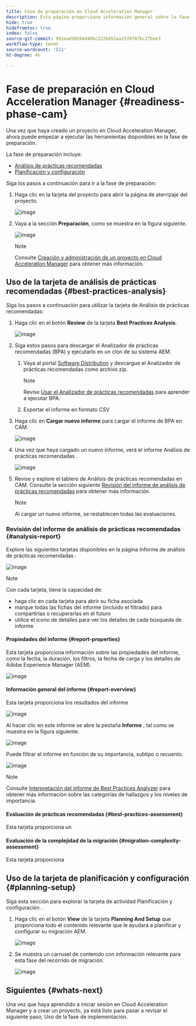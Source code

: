 ```yaml
---
title: Fase de preparación en Cloud Acceleration Manager
description: Esta página proporciona información general sobre la fase de preparación en Cloud Acceleration Manager.
hide: true
hidefromtoc: true
index: false
source-git-commit: 991ead30264d40bc222b852aa1578787bc27bee3
workflow-type: tm+mt
source-wordcount: '511'
ht-degree: 4%

---
```



# Fase de preparación en Cloud Acceleration Manager {#readiness-phase-cam}

Una vez que haya creado un proyecto en Cloud Acceleration Manager, ahora puede empezar a ejecutar las herramientas disponibles en la fase de preparación.

La fase de preparación incluye:

* [Análisis de prácticas recomendadas](#best-practices-analysis)
* [Planificación y configuración](#planning-setup)

Siga los pasos a continuación para ir a la fase de preparación:

1. Haga clic en la tarjeta del proyecto para abrir la página de aterrizaje del proyecto.

   ![image](/help/move-to-cloud-service/cloud-acceleration-manager/assets/cam-landing1.png)

1. Vaya a la sección **Preparación**, como se muestra en la figura siguiente.

   ![image](/help/move-to-cloud-service/cloud-acceleration-manager/assets/readiness-1.png)

   >[!NOTE]
   >Consulte [Creación y administración de un proyecto en Cloud Acceleration Manager](/help/move-to-cloud-service/cloud-acceleration-manager/using-cam/getting-started-cam.md) para obtener más información.

## Uso de la tarjeta de análisis de prácticas recomendadas {#best-practices-analysis}

Siga los pasos a continuación para utilizar la tarjeta de Análisis de prácticas recomendadas:

1. Haga clic en el botón **Review** de la tarjeta **Best Practices Analysis**.

   ![image](/help/move-to-cloud-service/cloud-acceleration-manager/assets/readiness-2.png)

1. Siga estos pasos para descargar el Analizador de prácticas recomendadas (BPA) y ejecutarlo en un clon de su sistema AEM.

   1. Vaya al portal [Software Distribution](https://experience.adobe.com/#/downloads/content/software-distribution/es-ES/aemcloud.html) y descargue el Analizador de prácticas recomendadas como archivo zip.

      >[!NOTE]
      >Revise [Usar el Analizador de prácticas recomendadas](https://experienceleague.adobe.com/docs/experience-manager-cloud-service/moving/cloud-migration/best-practices-analyzer/using-best-practices-analyzer.html?lang=en#imp-considerations) para aprender a ejecutar BPA.

   1. Exportar el informe en formato CSV

1. Haga clic en **Cargar nuevo informe** para cargar el informe de BPA en CAM.

   ![image](/help/move-to-cloud-service/cloud-acceleration-manager/assets/readiness-3.png)

1. Una vez que haya cargado un nuevo informe, verá el informe Análisis de prácticas recomendadas .

   ![image](/help/move-to-cloud-service/cloud-acceleration-manager/assets/cam-bpareport.png)

1. Revise y explore el tablero de Análisis de prácticas recomendadas en CAM. Consulte la sección siguiente [Revisión del informe de análisis de prácticas recomendadas](#analysis-report) para obtener más información.

   >[!NOTE]
   >Al cargar un nuevo informe, se restablecen todas las evaluaciones.

### Revisión del informe de análisis de prácticas recomendadas {#analysis-report}

Explore las siguientes tarjetas disponibles en la página Informe de análisis de prácticas recomendadas :

![image](/help/move-to-cloud-service/cloud-acceleration-manager/assets/cam-bpareport.png)

>[!NOTE]
> Con cada tarjeta, tiene la capacidad de:
>* haga clic en cada tarjeta para abrir su ficha asociada
>* marque todas las fichas del informe (incluido el filtrado) para compartirlas o recuperarlas en el futuro
>* utilice el icono de detalles para ver los detalles de cada búsqueda de informe


#### Propiedades del informe {#report-properties}

Esta tarjeta proporciona información sobre las propiedades del informe, como la fecha, la duración, los filtros, la fecha de carga y los detalles de Adobe Experience Manager (AEM).

![image](/help/move-to-cloud-service/cloud-acceleration-manager/assets/report-properties.png)

#### Información general del informe {#report-overview}

Esta tarjeta proporciona los resultados del informe

![image](/help/move-to-cloud-service/cloud-acceleration-manager/assets/report-overview.png)

Al hacer clic en este informe se abre la pestaña **Informe** , tal como se muestra en la figura siguiente.

![image](/help/move-to-cloud-service/cloud-acceleration-manager/assets/report-overview2.png)

Puede filtrar el informe en función de su importancia, subtipo o recuento.

![image](/help/move-to-cloud-service/cloud-acceleration-manager/assets/report-overview3.png)

>[!NOTE]
>Consulte [Interpretación del informe de Best Practices Analyzer](https://experienceleague.adobe.com/docs/experience-manager-cloud-service/moving/cloud-migration/best-practices-analyzer/using-best-practices-analyzer.html?lang=en) para obtener más información sobre las categorías de hallazgos y los niveles de importancia.

#### Evaluación de prácticas recomendadas {#best-practices-assessment}

Esta tarjeta proporciona un

#### Evaluación de la complejidad de la migración {#migration-complexity-assessment}

Esta tarjeta proporciona


## Uso de la tarjeta de planificación y configuración {#planning-setup}

Siga esta sección para explorar la tarjeta de actividad Planificación y configuración .

1. Haga clic en el botón **View** de la tarjeta **Planning And Setup** que proporciona todo el contenido relevante que le ayudará a planificar y configurar su migración AEM.

   ![image](/help/move-to-cloud-service/cloud-acceleration-manager/assets/readiness-4.png)

1. Se muestra un carrusel de contenido con información relevante para esta fase del recorrido de migración.

   ![image](/help/move-to-cloud-service/cloud-acceleration-manager/assets/readiness-5.png)

## Siguientes {#whats-next}

Una vez que haya aprendido a iniciar sesión en Cloud Acceleration Manager y a crear un proyecto, ya está listo para pasar a revisar el siguiente paso, Uso de la fase de implementación.



